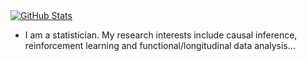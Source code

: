 <!-- ### About Me -->

<a href="https://github.com/rui-miao">
  <img align="center" alt="GitHub Stats" src="https://github-readme-stats.vercel.app/api?username=rui-miao&count_private=true&show_icons=true&include_all_commits=true" />
</a>

<p></p>

- I am a statistician. My research interests include causal inference, reinforcement learning and functional/longitudinal data analysis...

<!--

[![Github Activity Graph](https://activity-graph.herokuapp.com/graph?username=rui-miao&bg_color=ffffff0a&color=3080ed&line=5094f0&point=4d72f2&hide_border=true)](https://github.com/ashutosh00710/github-readme-activity-graph)
-->

<!--
**rui-miao/rui-miao** is a ✨ _special_ ✨ repository because its `README.md` (this file) appears on your GitHub profile.

Here are some ideas to get you started:

- 🔭 I’m currently working on ...
- 🌱 I’m currently learning ...
- 👯 I’m looking to collaborate on ...
- 🤔 I’m looking for help with ...
- 💬 Ask me about ...
- 📫 How to reach me: ...
- 😄 Pronouns: ...
- ⚡ Fun fact: ...
-->

